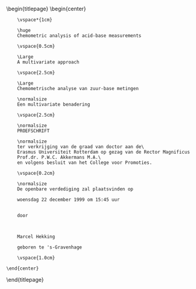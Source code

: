 \begin{titlepage}
    \begin{center}

        \vspace*{1cm}

        \huge
        Chemometric analysis of acid-base measurements

        \vspace{0.5cm}

        \Large
        A multivariate approach

        \vspace{2.5cm}

        \Large
        Chemometrische analyse van zuur-base metingen

        \normalsize
        Een multivariate benadering

        \vspace{2.5cm}

        \normalsize
        PROEFSCHRIFT

        \normalsize
        ter verkrijging van de graad van doctor aan de\
        Erasmus Universiteit Rotterdam op gezag van de Rector Magnificus
        Prof.dr. P.W.C. Akkermans M.A.\
        en volgens besluit van het College voor Promoties.

        \vspace{0.2cm}

        \normalsize
        De openbare verdediging zal plaatsvinden op

        woensdag 22 december 1999 om 15:45 uur


        door



        Marcel Hekking

        geboren te 's-Gravenhage

        \vspace{1.0cm}

    \end{center}
\end{titlepage}
